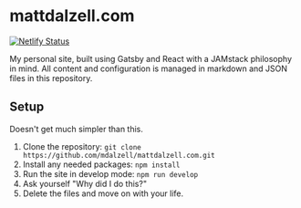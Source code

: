 # mattdalzell.com

[![Netlify Status](https://api.netlify.com/api/v1/badges/137157ac-8776-4182-a31e-198757e82f06/deploy-status)](https://app.netlify.com/sites/clever-benz-363c00/deploys)

My personal site, built using Gatsby and React with a JAMstack philosophy in mind. All content and configuration is managed in markdown and JSON files in this repository.

## Setup

Doesn't get much simpler than this.

1. Clone the repository: `git clone https://github.com/mdalzell/mattdalzell.com.git`
2. Install any needed packages: `npm install`
3. Run the site in develop mode: `npm run develop`
4. Ask yourself "Why did I do this?"
5. Delete the files and move on with your life.
